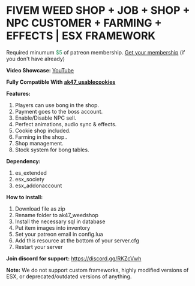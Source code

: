 <h1>FIVEM WEED SHOP + JOB + SHOP + NPC CUSTOMER + FARMING + EFFECTS | ESX FRAMEWORK</h1>
<p>Required minumum <span style="color: #339966;">$5</span> of patreon membership. <a href="https://patreon.com/menanak47" target="_blank">Get your membership</a> (if you don't have already)</p>
<p><strong>Video Showcase:</strong> <a href="https://youtu.be/7g4j9eQu-RM">YouTube</a></p>
<p><strong>Fully Compatible With</strong> <a href="https://youtu.be/wYYNvJWidDE" target="_blank"><strong>ak47_usablecookies</strong></a></p>
<p><strong>Features: </strong></p>
<ol>
<li>Players can use bong in the shop.</li>
<li>Payment goes to the boss account.</li>
<li>Enable/Disable NPC sell.</li>
<li>Perfect animations, audio sync &amp; effects.</li>
<li>Cookie shop included.</li>
<li>Farming in the shop..</li>
<li>Shop management.</li>
<li>Stock system for bong tables.</li>
</ol>
<p><strong>Dependency: </strong></p>
<ol>
<li>es_extended</li>
<li>esx_society</li>
<li>esx_addonaccount</li>
</ol>
<p><strong>How to install:</strong></p>
<ol>
<li>Download file as zip</li>
<li>Rename folder to ak47_weedshop</li>
<li>Install the necessary sql in database</li>
<li>Put item images into inventory</li>
<li>Set your patreon email in config.lua</li>
<li>Add this resource at the bottom of your server.cfg</li>
<li>Restart your server</li>
</ol>
<p><strong>Join discord for support:</strong> <a href="https://discord.gg/RKZcVwh">https://discord.gg/RKZcVwh</a></p>
<p><strong>Note:</strong> We do not support custom frameworks, highly modified versions of ESX, or deprecated/outdated versions of anything.</p>
